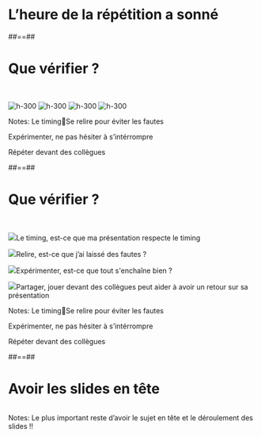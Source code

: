 <!-- .slide: data-background="./assets/images/g3a864e7b0c_0_423.png"-->

# L’heure de la répétition a sonné
<!-- .element: class="big thin" -->


##==##
<!-- .slide: class="flex-row" data-type-show="prez"-->

# Que vérifier ?

<br>

![h-300](./assets/images/g3a864e7b0c_0_428.png)
![h-300](./assets/images/g3a864e7b0c_0_429.png)
![h-300](./assets/images/g3a864e7b0c_0_430.png)
![h-300](./assets/images/g3a864e7b0c_0_431.png)

Notes:
Le timingSe relire pour éviter les fautes

Expérimenter, ne pas hésiter à s’intérrompre

Répéter devant des collègues


##==##
<!-- .slide:  data-type-show="full"-->

# Que vérifier ?

<br>

<p>
<img class="h-100" src="./assets/images/g3a864e7b0c_0_428.png"><span>Le timing, est-ce que ma présentation respecte le timing</span>
</p>
<p>
<img class="h-100" src="./assets/images/g3a864e7b0c_0_429.png"><span>Relire, est-ce que j’ai laissé des fautes ?</span>
</p>
<p>
<img class="h-100" src="./assets/images/g3a864e7b0c_0_430.png"><span>Expérimenter, est-ce que tout s'enchaîne bien ?</span>
</p>
<p>
<img class="h-100" src="./assets/images/g3a864e7b0c_0_431.png"><span>Partager, jouer devant des collègues peut aider à avoir un retour sur sa présentation</span>
</p>

Notes:
Le timingSe relire pour éviter les fautes

Expérimenter, ne pas hésiter à s’intérrompre

Répéter devant des collègues




##==##
<!-- .slide: class="transition underline top mask" data-background="./assets/images/g3a864e7b0c_0_437.png"-->

# Avoir les slides en tête 


![]()

Notes:
Le plus important reste d’avoir le sujet en tête et le déroulement des slides !!


